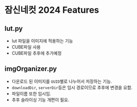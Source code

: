 # 잠신네컷 2024 Features

## lut.py
 - lut 파일을 이미지에 적용하는 기능
 - CUBE파일 사용
 - CUBE파일 추후에 추가예정

## imgOrganizer.py

 - 다운로드 된 이미지를 ```UUID```별로 나누어서 저장하는 기능.
 - ```downloadDir```, ```serverDir```등은 임시 경로이므로 추후에 변경을 요함.
 - 파일이름 또한 임시임.
 - 추후 슬라이싱 기능 개편이 필요.